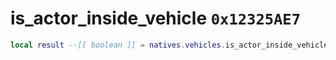 # is_actor_inside_vehicle `0x12325AE7`

```lua
local result --[[ boolean ]] = natives.vehicles.is_actor_inside_vehicle(_actor --[[ integer ]])
```
